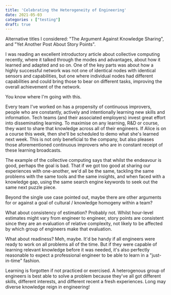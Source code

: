 ```yaml
---
title: 'Celebrating the Heterogeneity of Engineering'
date: 2021-05-03
categories : ["testing"]
draft: true
---
```


Alternative titles I considered: "The Argument Against Knowledge Sharing", and "Yet Another Post About Story Points".

I was reading an excellent introductory article about collective computing recently, where it talked through the modes and advantages, about how it learned and adapted and so on. One of the key parts was about how a highly successful network was not one of identical nodes with identical sensors and capabilities, but one where individual nodes had different capabilities and could bring those to bear on different tasks, improving the overall achievement of the network.

You know where I'm going with this.

Every team I've worked on has a propensity of continuous improvers, people who are constantly, actively and intentionally learning new skills and information. Tech teams (and their associated employers) invest great effort into disseminating learning. To maximise on any learning, R&D or course, they want to share that knowledge across all of their engineers. If Alice is on a course this week, then she'll be scheduled to demo what she's learned next week. This is not only beneficial to the company, but also pleases those aforementioned continuous improvers who are in constant receipt of these learning broadcasts.

The example of the collective computing says that whilst the endeavour is good, perhaps the goal is bad. That if we got too good at sharing our experiences with one-another, we'd all be the same, tackling the same problems with the same tools and the same insights, and when faced with a knowledge gap, using the same search engine keywords to seek out the same next puzzle piece.

Beyond the single use case pointed out, maybe there are other arguments for or against a goal of cultural / knowledge homogeny within a team?

What about consistency of estimation?
Probably not. Whilst hour-level estimates might vary from engineer to engineer, story points are consistent since they are an evaluation of relative complexity, not likely to be affected by which group of engineers make that evaluation.

What about readiness?
Meh, maybe. It'd be handy if all engineers were ready to work on all problems all of the time. But if they were capable of learning relevant knowledge before it was needed, it's also perfectly reasonable to expect a professional engineer to be able to learn in a "just-in-time" fashion.

Learning is forgotten if not practiced or exercised. A heterogenous group of engineers is best able to solve a problem because they've all got different skills, different interests, and different recent a fresh experiences. Long may diverse knowledge reign in engineering!
